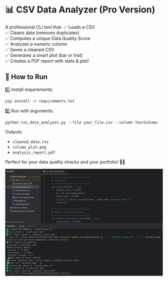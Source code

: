 
# 📊 CSV Data Analyzer (Pro Version)

A professional CLI tool that:
✅ Loads a CSV  
✅ Cleans data (removes duplicates)  
✅ Computes a unique Data Quality Score  
✅ Analyzes a numeric column  
✅ Saves a cleaned CSV  
✅ Generates a smart plot (bar or hist)  
✅ Creates a PDF report with stats & plot!

## 🚀 How to Run

1️⃣ Install requirements:
```
pip install -r requirements.txt
```

2️⃣ Run with arguments:
```
python csv_data_analyzer.py --file your_file.csv --column YourColumn
```

Outputs:
- `cleaned_data.csv`
- `column_plot.png`
- `analysis_report.pdf`

Perfect for your data quality checks and your portfolio! 🚀✨

![img.png](img.png)